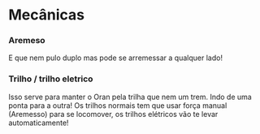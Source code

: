 # Mecânicas
### Aremeso
E que nem pulo duplo mas pode se arremessar a qualquer lado!

### Trilho / trilho eletrico
Isso serve para manter o Oran pela trilha que nem um trem. Indo de uma ponta para a outra!
Os trilhos normais tem que usar força manual (Aremesso) para se locomover, os trilhos elétricos vão te levar automaticamente!
